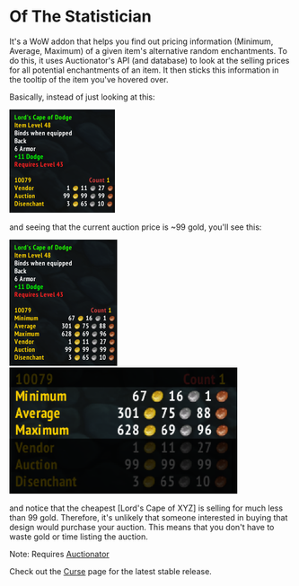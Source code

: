 # Of The Statistician

It's a WoW addon that helps you find out pricing information (Minimum, Average, Maximum) of a given item's alternative random enchantments. To do this, it uses Auctionator's API (and database) to look at the selling prices for all potential enchantments of an item. It then sticks this information in the tooltip of the item you've hovered over.

Basically, instead of just looking at this:

![without OTS](https://raw.githubusercontent.com/naschorr/Of-The-Statistician/master/images/withoutOTS.png)

and seeing that the current auction price is ~99 gold, you'll see this:

![with OTS](https://raw.githubusercontent.com/naschorr/Of-The-Statistician/master/images/withOTS.png)
<img src="https://raw.githubusercontent.com/naschorr/Of-The-Statistician/master/images/highlightOTS.png" alt="with OTS highlighted" width="406" height="225">

and notice that the cheapest [Lord's Cape of XYZ] is selling for much less than 99 gold. Therefore, it's unlikely that someone interested in buying that design would purchase your auction. This means that you don't have to waste gold or time listing the auction.

Note: Requires [Auctionator](http://mods.curse.com/addons/wow/auctionator)

Check out the [Curse](http://mods.curse.com/addons/wow/of-the-statistician) page for the latest stable release.
